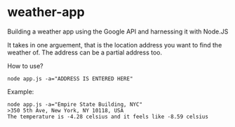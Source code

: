 # weather-app

Building a weather app using the Google API and harnessing it with Node.JS

It takes in one arguement, that is the location address you want to find the weather of. The address can be a partial address too.

How to use?

```
node app.js -a="ADDRESS IS ENTERED HERE"
```
Example:

```
node app.js -a="Empire State Building, NYC"
>350 5th Ave, New York, NY 10118, USA
The temperature is -4.28 celsius and it feels like -8.59 celsius
```
